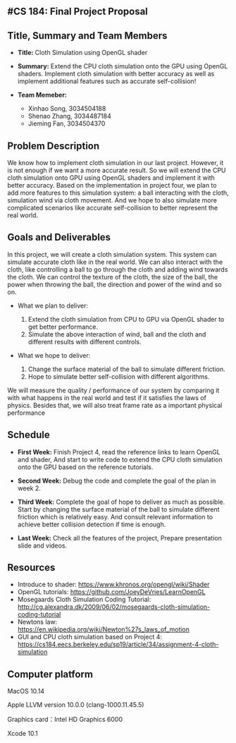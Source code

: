 #CS 184: Final Project Proposal
---
## Title, Summary and Team Members

+ **Title:** Cloth Simulation using OpenGL shader

+ **Summary:** Extend the CPU cloth simulation onto the GPU using OpenGL shaders. Implement cloth simulation with better accuracy as well as implement additional features such as accurate self-collision!

+ **Team Memeber:**
	+ Xinhao Song, 3034504188
	+ Shenao Zhang, 3034487184
	+ Jieming Fan, 3034504370

## Problem Description

We know how to implement cloth simulation in our last project. However, it is not enough if we want a more accurate result. So we will extend the CPU cloth simulation onto GPU using OpenGL shaders and implement it with better accuracy. 
Based on the implementation in project four, we plan to add more features to this simulation system: a ball interacting with the cloth, simulation wind via cloth movement. And we hope to also simulate more complicated scenarios like accurate self-collision to better represent the real world.


## Goals and Deliverables

In this project, we will create a cloth simulation system. This system can simulate accurate cloth like in the real world. We can also interact with the cloth, like controlling a ball to go through the cloth and adding wind towards the cloth. We can control the texture of the cloth, the size of the ball, the power when throwing the ball, the direction and power of the wind and so on.

+ What we plan to deliver:
	1. Extend the cloth simulation from CPU to GPU via OpenGL shader to get better performance. 
	2. Simulate the above interaction of wind, ball and the cloth and different results with different controls.

+ What we hope to deliver:
	1. Change the surface material of the ball to simulate different friction.
	2. Hope to simulate better self-collision with different algorithms.

We will measure the quality / performance of our system by comparing it with what happens in the real world and test if it satisfies the laws of physics. Besides that, we will also treat frame rate as a important physical performance

## Schedule

+ **First Week:** Finish Project 4, read the reference links to learn OpenGL and shader, And start to write code to extend the CPU cloth simulation onto the GPU based on the reference tutorials.

+ **Second Week:** Debug the code and complete the goal of the plan in week 2.

+ **Third Week:** Complete the goal of hope to deliver as much as possible. Start by changing the surface material of the ball to simulate different friction which is relatively easy. And consult relevant information to achieve better collision detection if time is enough.

+ **Last Week:** Check all the features of the project, Prepare presentation slide and videos.

## Resources

+ Introduce to shader: <https://www.khronos.org/opengl/wiki/Shader>
+ OpenGL tutorials: <https://github.com/JoeyDeVries/LearnOpenGL>
+ Mosegaards Cloth Simulation Coding Tutorial: <http://cg.alexandra.dk/2009/06/02/mosegaards-cloth-simulation-coding-tutorial>
+ Newtons law: <https://en.wikipedia.org/wiki/Newton%27s_laws_of_motion>
+ GUI and CPU cloth simulation based on Project 4: <https://cs184.eecs.berkeley.edu/sp19/article/34/assignment-4-cloth-simulation>

## Computer platform

MacOS 10.14 

Apple LLVM version 10.0.0 (clang-1000.11.45.5)

Graphics card：Intel HD Graphics 6000

Xcode 10.1
